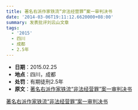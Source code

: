 ```yaml
---
title: 著名右派作家铁流“非法经营罪”案一审判决书
date: '2014-03-06T19:11:12.6620000+08:00'
summary: 发表批评刘云山文章
tags:
  - '2015'
  - 四川
  - 成都
  - 2.5年
---
```

* **日期**：2015.02.25
* **地点**：四川，成都
* **处罚**：有期徒刑2.5年
* **原文**：[著名右派作家铁流“非法经营罪”案一审判决书](https://www.chinesepen.org/blog/archives/23094)

[著名右派作家铁流“非法经营罪”案一审判决书](/static/images/uploads/201503131154china1.jpg)